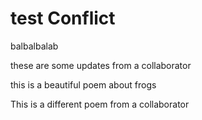 # test Conflict

balbalbalab

these are some updates from a collaborator

this is a beautiful poem about frogs

This is a different poem from a collaborator
